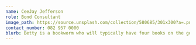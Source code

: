 ```yaml
---
name: CeeJay Jefferson
role: Bond Consultant
image_path: https://source.unsplash.com/collection/580685/301x300?a=.png
contact_number: 082 957 0000
blurb: Betty is a bookworm who will typically have four books on the go.
---
```

